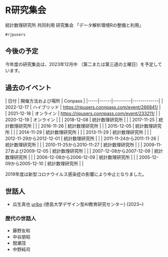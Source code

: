 R研究集会
=======

統計数理研究所 共同利用 研究集会
「データ解析環境Rの整備と利用」

`#rjpusers`

## 今後の予定

今年度の研究集会は、2023年12月中 （第二または第三週の土曜日）を予定しています。

## 過去のイベント

| 日付 | 開催方法および場所 | Conpass |
|-----|------|---------|-------------|
| 2022-12-17 | ハイブリッド | https://rjpusers.connpass.com/event/266841/ |
| 2021-12-18 | オンライン | https://rjpusers.connpass.com/event/233211/ |
| 2020-12-19 | オンライン | |
| 2018-12-08 | 統計数理研究所 | |
| 2017-11-25 | 統計数理研究所 | |
| 2016-11-26 | 統計数理研究所 | |
| 2015-12-05 | 統計数理研究所 | |
| 2014-11-29 | 統計数理研究所 | |
| 2013-11-29 | 統計数理研究所 | |
| 2012-11-29から2012-12-01 | 統計数理研究所 | |
| 2011-11-24から2011-11-26 | 統計数理研究所 | |
| 2010-11-25から2010-11-27 | 統計数理研究所 | |
| 2009-11-27および2009-12-05 | 統計数理研究所 | |
| 2007-12-08から2007-12-09 | 統計数理研究所 | |
| 2006-12-08から2006-12-09 | 統計数理研究所 | |
| 2005-12-09から2005-12-10 | 統計数理研究所 | |

2019年度は新型コロナウイルス感染症の影響により中止となりました。
 
## 世話人

- 瓜生真也 [uribo](https://github.com/uribo) (徳島大学デザイン型AI教育研究センター) (2023~)

### 歴代の世話人

- 藤野友和
- 中谷朋昭
- 間瀬茂
- 中野純司
